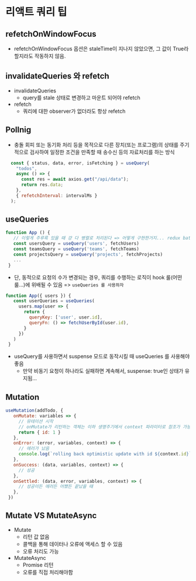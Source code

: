 # 리액트 쿼리 팁

## refetchOnWindowFocus
* refetchOnWindowFocus 옵션은 staleTime이 지나지 않았으면, 그 값이 True라 할지라도 작동하지 않음.

## invalidateQueries 와 refetch
  * invalidateQueries 
    * query를 stale 상태로 변경하고 마운트 되어야 refetch
  * refetch
    * 쿼리에 대한 observer가 없더라도 항상 refetch
    
## Pollnig
* 충돌 회피 또는 동기화 처리 등을 목적으로 다른 장치(또는 프로그램)의 상태를 주기적으로 검사하여 일정한 조건을 만족할 때 송수신 등의 자료처리를 하는 방식
```javascript
  const { status, data, error, isFetching } = useQuery(
    "todos",
    async () => {
      const res = await axios.get("/api/data");
      return res.data;
    },
    { refetchInterval: intervalMs }
  );
```

## useQueries
```javascript
function App () {
   // 이렇게 주루륵 있을 때 걍 다 병렬로 처리된다 => 어떻게 구현한거지... redux batch update 같넹
   const usersQuery = useQuery('users', fetchUsers)
   const teamsQuery = useQuery('teams', fetchTeams)
   const projectsQuery = useQuery('projects', fetchProjects)
   ...
 }
```
* 단, 동적으로 요청의 수가 변경되는 경우, 쿼리를 수행하는 로직이 hook 룰(어떤 룰...)에 위배될 수 있음 => ```useQueries 를 사용하자```
```javascript
function App({ users }) {
   const userQueries = useQueries(
     users.map(user => {
       return {
         queryKey: ['user', user.id],
         queryFn: () => fetchUserById(user.id),
       }
     })
   )
 }
```

* useQuery를 사용하면서 suspense 모드로 동작시킬 때 useQueries 를 사용해야 좋음
  * 만약 비동기 요청이 하나라도 실패하면 계속해서, suspense: true인 상태가 유지됨...


## Mutation
```javascript
useMutation(addTodo, {
   onMutate: variables => {
     // 뮤테이션 시작
     // onMutate가 리턴하는 객체는 이하 생명주기에서 context 파라미터로 참조가 가능하다.
     return { id: 1 }
   },
   onError: (error, variables, context) => {
     // 에러가 났음
     console.log(`rolling back optimistic update with id ${context.id}`)
   },
   onSuccess: (data, variables, context) => {
     // 성공
   },
   onSettled: (data, error, variables, context) => {
     // 성공이든 에러든 어쨌든 끝났을 때
   },
 })
```

## Mutate VS MutateAsync
* Mutate
  * 리턴 값 없음
  * 콜백을 통해 데이터나 오류에 액세스 할 수 있음
  * 오류 처리도 가능
* MutateAsync
  * Promise 리턴
  * 오류를 직접 처리해야함


